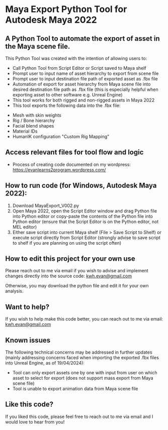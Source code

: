 # Maya Export Python Tool for Autodesk Maya 2022

## A Python Tool to automate the export of asset in the Maya scene file.

This Python Tool was created with the intention of allowing users to:

* Call Python Tool from Script Editor or Script saved to Maya shelf
* Prompt user to input name of asset hierarchy to export from scene file
* Prompt user to input destination file path of exported asset as .fbx file
* Automation of export for asset hierarchy from Maya scene file into desired destination file path as .fbx file (this is especially helpful when exporting asset to other software e.g. Unreal Engine)
* This tool works for both rigged and non-rigged assets in Maya 2022
* This tool exports the following data into the .fbx file:
- Mesh with skin weights
- Rig / Bone hierarchy
- Facial blend shapes
- Material IDs
- HumanIK configuration "Custom Rig Mapping"

## Access relevant files for tool flow and logic

* Process of creating code documented on my wordpress: https://evanlearns2program.wordpress.com/

## How to run code (for Windows, Autodesk Maya 2022):

1. Download MayaExport_V002.py
2. Open Maya 2022, open the Script Editor window and drag Python file into Python editor or copy-paste the contents of the Python file into Python editor (ensure that the Script Editor is on the Python editor, not MEL editor)
3. Either save script into current Maya shelf (File > Save Script to Shelf) or execute script directly from Script Editor (strongly advise to save script to shelf if you are planning on using the script often)

## How to edit this project for your own use

Please reach out to me via email if you wish to advise and implement changes directly into the source code: kwh.evan@gmail.com

Otherwise, you may download the python file and edit it for your own analysis.

## Want to help?

If you wish to help make this code better, you can reach out to me via email: kwh.evan@gmail.com

## Known issues

The following technical concerns may be addressed in further updates (mainly addressing concerns faced when importing the exported .fbx files into Unreal Engine, as of 19/04/2024):

* Tool can only export assets one by one with input from user on which asset to select for export (does not support mass export from Maya scene file)
* Tool is unable to export animation data from Maya scene file

## Like this code?

If you liked this code, please feel free to reach out to me via email and I would love to hear from you!